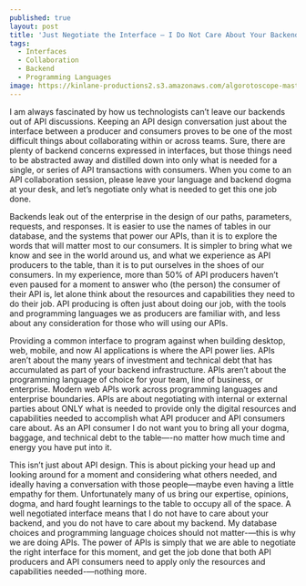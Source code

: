 ```yaml
---
published: true
layout: post
title: 'Just Negotiate the Interface — I Do Not Care About Your Backend, nor Should You Care About Mine'
tags:
  - Interfaces
  - Collaboration
  - Backend
  - Programming Languages
image: https://kinlane-productions2.s3.amazonaws.com/algorotoscope-master/citizenship-fixing-cross.jpg
---
```

I am always fascinated by how us technologists can’t leave our backends out of API discussions. Keeping an API design conversation just about the interface between a producer and consumers proves to be one of the most difficult things about collaborating within or across teams. Sure, there are plenty of backend concerns expressed in interfaces, but those things need to be abstracted away and distilled down into only what is needed for a single, or series of API transactions with consumers. When you come to an API collaboration session, please leave your language and backend dogma at your desk, and let’s negotiate only what is needed to get this one job done.

Backends leak out of the enterprise in the design of our paths, parameters, requests, and responses. It is easier to use the names of tables in our database, and the systems that power our APIs, than it is to explore the words that will matter most to our consumers. It is simpler to bring what we know and see in the world around us, and what we experience as API producers to the table, than it is to put ourselves in the shoes of our consumers. In my experience, more than 50% of API producers haven’t even paused for a moment to answer who (the person) the consumer of their API is, let alone think about the resources and capabilities they need to do their job. API producing is often just about doing our job, with the tools and programming languages we as producers are familiar with, and less about any consideration for those who will using our APIs.

Providing a common interface to program against when building desktop, web, mobile, and now AI applications is where the API power lies. APIs aren’t about the many years of investment and technical debt that has accumulated as part of your backend infrastructure. APIs aren’t about the programming language of choice for your team, line of business, or enterprise. Modern web APIs work across programming languages and enterprise boundaries. APIs are about negotiating with internal or external parties about ONLY what is needed to provide only the digital resources and capabilities needed to accomplish what API producer and API consumers care about. As an API consumer I do not want you to bring all your dogma, baggage, and technical debt to the table—-no matter how much time and energy you have put into it.

This isn’t just about API design. This is about picking your head up and looking around for a moment and considering what others needed, and ideally having a conversation with those people—maybe even having a little empathy for them. Unfortunately many of us bring our expertise, opinions, dogma, and hard fought learnings to the table to occupy all of the space. A well negotiated interface means that I do not have to care about your backend, and you do not have to care about my backend. My database choices and programming language choices should not matter-—this is why we are doing APIs. The power of APIs is simply that we are able to negotiate the right interface for this moment, and get the job done that both API producers and API consumers need to apply only the resources and capabilities needed-—nothing more.